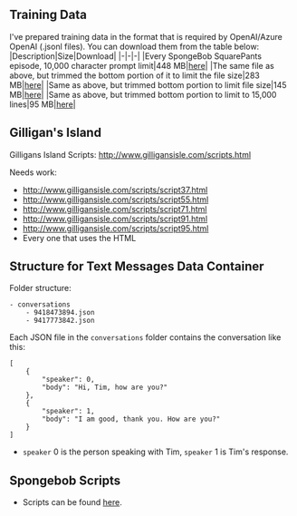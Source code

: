 ## Training Data
I've prepared training data in the format that is required by OpenAI/Azure OpenAI (.jsonl files). You can download them from the table below:
|Description|Size|Download|
|-|-|-|
|Every SpongeBob SquarePants episode, 10,000 character prompt limit|448 MB|[here](https://timhmsft.blob.core.windows.net/downloadable/spongebob_training_eaefeeec703e488abee1f79ce413c651.jsonl?sp=r&st=2023-04-12T16:51:54Z&se=2999-04-13T00:51:54Z&sv=2021-12-02&sr=b&sig=WmXqrOHG6VT72XI1hMk8UAaSpMDTT9tVm9ln9EMOr6o%3D)|
|The same file as above, but trimmed the bottom portion of it to limit the file size|283 MB|[here](https://timhmsft.blob.core.windows.net/downloadable/spongebob_training_d098454a128a4301bd2762613e9ee6f6.jsonl?sp=r&st=2023-04-12T20:56:01Z&se=2999-04-13T04:56:01Z&sv=2021-12-02&sr=b&sig=V%2F%2BinePNI%2FvRjuVXgRU3yudyhsQp5bUJoHwzBZGFW%2B0%3D)|
|Same as above, but trimmed bottom portion to limit file size|145 MB|[here](https://timhmsft.blob.core.windows.net/downloadable/spongebob_training_042642cb31ac435cb895868d38d354b3.jsonl?sp=r&st=2023-04-12T21:12:10Z&se=2999-04-13T05:12:10Z&sv=2021-12-02&sr=b&sig=nsMSXsfNYFIrViWOxQ4Fec84o7r5ZIa2SGjVTkSeA2g%3D)|
|Same as above, but trimmed bottom portion to limit to 15,000 lines|95 MB|[here](https://timhmsft.blob.core.windows.net/downloadable/spongebob_training_ecad88d.jsonl?sp=r&st=2023-04-12T21:29:50Z&se=2999-04-13T05:29:50Z&sv=2021-12-02&sr=b&sig=qTrnvlI6%2FlzwNGuLDxsveV79EwkqI2%2FZc%2FVExfQeHas%3D)|

## Gilligan's Island
Gilligans Island Scripts: http://www.gilligansisle.com/scripts.html

Needs work:
- http://www.gilligansisle.com/scripts/script37.html
- http://www.gilligansisle.com/scripts/script55.html
- http://www.gilligansisle.com/scripts/script71.html
- http://www.gilligansisle.com/scripts/script91.html
- http://www.gilligansisle.com/scripts/script95.html
- Every one that uses the HTML

## Structure for Text Messages Data Container
Folder structure:
```
- conversations
    - 9418473894.json
    - 9417773842.json
```

Each JSON file in the `conversations` folder contains the conversation like this:
```
[
    {
        "speaker": 0,
        "body": "Hi, Tim, how are you?"
    },
    {
        "speaker": 1,
        "body": "I am good, thank you. How are you?"
    }
]
```
- `speaker` 0 is the person speaking with Tim, `speaker` 1 is Tim's response.

## Spongebob Scripts
- Scripts can be found [here](https://spongebob.fandom.com/wiki/List_of_transcripts).